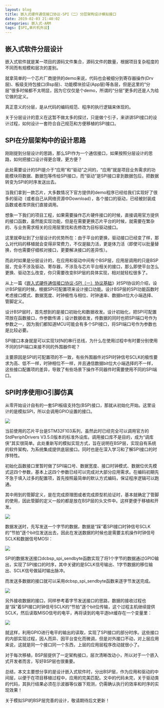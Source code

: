 ```yaml
---
layout: blog
title: 嵌入式硬件通信接口协议-SPI（二）分层架构设计模拟接口
date: 2019-02-03 21:40:02
categories: 嵌入式-ARM
tags: [SPI,单片机外设]
---
```


嵌入式软件分层设计
------------------

嵌入式软件就是某一项目的源码文件集合，源码文件的数量，根据项目复杂程度的不同而有规模和层次的差别。

就拿简单的一个芯片厂商提供的demo来说，代码也会被细分到寄存器操作(Drv层)、板级支持包接口(Bsp层)、功能模块验证(App层)等各层，但是这里的“分层”很多时候都不太明显，因为它仅仅是个demo，所谓的“分层”更多的还是人为给它做的定义。

真正意义的分层，是从代码的编码规范、程序的执行逻辑来体现的。

关于分层设计的意义在这暂不做太多的探讨，只是做个引子，来讲讲SPI接口的设计过程，如何设计一套符合自己规范和方便移植的SPI接口。

SPI在分层架构中的设计思路
-------------------------

刚刚提到分层设计的思路，那么SPI作为一个通信接口，如果按照分层设计的思路，如何把接口设计得更合理，更方便？

此处需要设计的SPI是介于“应用”和“驱动”之间的，“应用”就是项目业务需求的功能模块将数据、数据包等传给SPI接口，而“驱动”是SPI接口拿到数据包后，把数据转变为SPI的时序发送出去。

当我们拿到一款芯片，大多数情况下官方提供的demo程序已经给我们实现好了很多的驱动（或者自己从网络资源中Download），各个接口的驱动，已经被封装成函数或者库供我们直接调用。

想象一下我们的项目工程，如果需要操作芯片硬件接口的时候，直接调用官方提供的接口函数，虽然能实现功能，但是在需要更换芯片平台的时候，就需要在繁杂的、与业务需求相关的应用层里找和去修改为目标驱动接口。

这里就牵扯到了分层设计的优势所在：由于平台的更换，驱动接口已经变了样，那么对代码的移植就会变得非常费力，不仅是脑力活，更是体力活（即使可以批量替换，你也需要仔细核对接口，更要解决接口的差异性）。

而此时如果是分层设计的，在应用和驱动中间有个BSP层，应用层调用的只是BSP层，完全不涉及驱动、寄存器，不涉及与芯片平台相关的接口，那么即使平台怎么更换、驱动怎么改变，你只需要改变BSP层的具体实现，相对就轻松很多了。

从上一篇《[嵌入式硬件通信接口协议-SPI（一）协议基础](https://mp.weixin.qq.com/s/hDUK43s8naybJLvoE2UsoA)》对SPI协议的介绍，设计BSP层的时候，根据SPI可配置项来设计接口功能。设计BSP层的SPI功能函数时考虑接口模式、数据宽度、时钟极性与相位、时钟速率、数据bit位大小端选择、管脚定义。

设计BSP层时，首先想到的是接口初始化和数据收发。设计初始化，把SPI可配置项放在函数接口，作参数传递；设计数据收发，传数据的同时也把SPI端口号作为参数之一，因为我们都知道MCU可能会有多个SPI接口，将SPI端口号作为参数也是比较必要。

SPI接口本身就是可以实现1对N的串行总线，为什么在使用过程中有时要分别使用不同的SPI端口来接不同的外围器件呢？

主要原因是SPI的可配置项的不一致，有些外围器件对SPI时钟信号SCLK的极性要求为高、低不一样，时钟相位不一样，并且通信数据bit位大小端选择的不一样，这些接口配置项的差异，导致了有些场景下操作不同器件时需要使用不同的SPI端口。

SPI时序使用IO引脚仿真
---------------------

从零开始设计自有的一套SPI板级支持包(BSP)接口，那就从初始化开始。这里设计的是模拟SPI，所以会调用GPIO设置的接口。

![](/img/blog_pic/【硬件电路】嵌入式硬件通信接口协议-SPI（二）分层架构设计模拟接口/d27e4d8384bfdb110bb4217179307579.png)

当前使用的芯片平台是STM32F103系列，虽然此时已经完全可以调用官方的StdPeriphDrivers
V3.5.0版本的标准外设库。调用接口库不是目的，成为“调库侠”其实很简单。此处重新写的模拟实现方式，旨在说明在BSP层，实现自有系统的软件架构，为系统集成提供底层接口。同时也是在深入学习和了解SPI接口的时序特性。

初始化函数接口里暂时做了SPI端口号、数据宽度、接口时钟模式、数据位优先模式这四个参数，基本上这四个参数已经可以完成对大部分应用需求。在编码初期先不急于填入过多的配置项，首先按照最简单的默认方式编码，保证程序逻辑可以跑通。

其中用到的管脚定义，是在完成原理图或者完成原型机验证时，基本就确定了管脚的使用，因此管脚的定义一般的都是放在BSP层的头文件中。这样更便于移植和开发。

![](/img/blog_pic/【硬件电路】嵌入式硬件通信接口协议-SPI（二）分层架构设计模拟接口/f63cd049d680ba6581f3ac73b15c2910.png)

数据发送时，先写发送一个字节的数据，数据是“踩”着SPI接口时钟信号SCLK的“节拍”逐个bit位发送出去，因此在发送数据的时候也是需要主机操作时钟信号SCLK和数据信号MOSI：

![](/img/blog_pic/【硬件电路】嵌入式硬件通信接口协议-SPI（二）分层架构设计模拟接口/62ee9242ecb2fefc61b299d3c30feb43.png)

SPI的数据发送接口dcbsp_spi_sendbyte函数实现了将1个字节的数据通过GPIO输出，实现了SPI接口的时序，其中关键的是SCLK信号输出、1字节数据的移位输出、SCLK信号做延时输出脉冲。

而发送多数据的接口就可以采用dcbsp_spi_sendbyte函数来逐字节发送完成。

![](/img/blog_pic/【硬件电路】嵌入式硬件通信接口协议-SPI（二）分层架构设计模拟接口/4bba551128e7df2db34e0c0a6ef8d938.png)

另外接收数据的接口，同样参考着字节发送接口的思路，数据的接收过程也是“踩”着SPI接口时钟信号SCLK的“节拍”逐个bit位传输，这个过程主机继续提供SCLK，然后读取MISO信号的电平，再将读到的电平逐bit缓存在一个变量里：

![](/img/blog_pic/【硬件电路】嵌入式硬件通信接口协议-SPI（二）分层架构设计模拟接口/3e5a96e46532792e9e64961cabbd3036.png)

就这样，利用GPIO进行电平的输出的读取，实现了SPI接口的部分时序。这些接口的内部实现过程，因人而异、因平台变化而微调，但是对外接口不动，对上层应用来说，这就是同一个接口同一个东西，上层的应用层程序改动就很小了。

对于每次移植，BSP层提供了一定架构接口，层次清晰改动小，所以对于一个嵌入式开发者而言，写好BSP层也很重要。

总结，本文主要想分享的是设计嵌入式软件时，分出BSP层，作为应用和驱动的中间层，以便于在项目移植过程中，应用的完美匹配。文中的代码未完，关于驱动类的代码，其执行结果必须在示波器等仪器下观测，仍需确认执行的效率和时序的实现效果！

关于模拟SPI的BSP层完善的设计，敬请期待后文更新！
